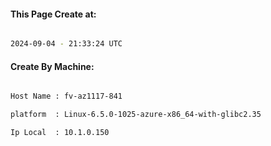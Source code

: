 
   
#### This Page Create at:

```bash

2024-09-04 - 21:33:24 UTC

```

#### Create By Machine:

```bash

Host Name : fv-az1117-841

platform  : Linux-6.5.0-1025-azure-x86_64-with-glibc2.35

Ip Local  : 10.1.0.150

```

